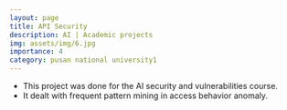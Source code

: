 ```yaml
---
layout: page
title: API Security
description: AI | Academic projects
img: assets/img/6.jpg
importance: 4
category: pusan national university1
---
```


* This project was done for the AI security and vulnerabilities course.
* It dealt with frequent pattern mining in access behavior anomaly.